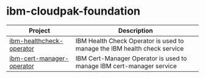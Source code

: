 # ibm-cloudpak-foundation

| Project                                                                                                                                                                                                            | Description                         |
| -------------------------------------  | --------------------------------|
| [ibm-healthcheck-operator](https://github.com/IBM/ibm-healthcheck-operator)| IBM Health Check Operator is used to manage the IBM health check service |
| [ibm-cert-manager-operator](https://github.com/IBM/ibm-cert-manager-operator) | IBM Cert-Manager Operator is used to manage IBM cert-manager service |
